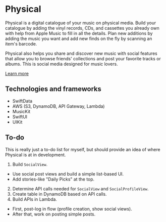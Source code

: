 # Physical
Physical is a digital catalogue of your music on physical media. Build your catalogue by adding the vinyl records, CDs, and cassettes you already own with help from Apple Music to fill in all the details. Plan new additions by adding the music you want and add new finds on the fly by scanning an item's barcode.

Physical also helps you share and discover new music with social features that allow you to browse friends' collections and post your favorite tracks or albums. This is social media designed for music lovers.

[Learn more](http://spencerhartland.com/physical.html)

## Technologies and frameworks
- SwiftData
- AWS (S3, DynamoDB, API Gateway, Lambda)
- MusicKit
- SwiftUI
- UIKit

## To-do
This is really just a to-do list for myself, but should provide an idea of where Physical is at in development.
1. Build `SocialView`.
- Use social post views and build a simple list-based UI.
- Add stories-like "Daily Picks" at the top.
2. Determine API calls needed for `SocialView` and `SocialProfileView`.
3. Create table in DynamoDB based on API calls.
4. Build APIs in Lambda.
- First, post-log in flow (profile creation, show social views).
- After that, work on posting simple posts.
